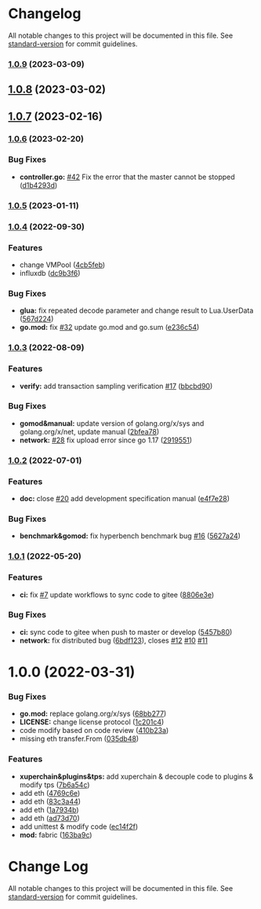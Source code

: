 # Changelog

All notable changes to this project will be documented in this file. See [standard-version](https://github.com/conventional-changelog/standard-version) for commit guidelines.

### [1.0.9](/git.hyperchain.cn/hyperchain/hyperchain/compare/v1.0.8...v1.0.9) (2023-03-09)

<a name="1.0.8"></a>
## [1.0.8](http://git.hyperchain.cn/hyperchain/hyperchain/compare/v1.0.7...v1.0.8) (2023-03-02)



<a name="1.0.7"></a>
## [1.0.7](http://git.hyperchain.cn/hyperchain/hyperchain/compare/v1.0.6...v1.0.7) (2023-02-16)

### [1.0.6](/git.hyperchain.cn/hyperchain/hyperchain/compare/v1.0.5...v1.0.6) (2023-02-20)

### Bug Fixes

* **controller.go:** [#42](null/git.hyperchain.cn/hyperchain/hyperchain/issues/42) Fix the error that the master cannot be stopped ([d1b4293d](/git.hyperchain.cn/hyperchain/hyperchain/commit/d1b4293d42d8d6c6d9ad373775c49b4ea99de0af))


### [1.0.5](/git.hyperchain.cn/hyperchain/hyperchain/compare/v1.0.4...v1.0.5) (2023-01-11)

### [1.0.4](/git.hyperchain.cn/hyperchain/hyperchain/compare/v1.0.3...v1.0.4) (2022-09-30)


### Features

* change VMPool ([4cb5feb](/git.hyperchain.cn/hyperchain/hyperchain/commit/4cb5feb26433a075a65693f04f7ea06a04ca29ad))
* influxdb ([dc9b3f6](/git.hyperchain.cn/hyperchain/hyperchain/commit/dc9b3f669bece21b61df979f91d78f1d513b3c96))


### Bug Fixes

* **glua:** fix repeated decode parameter and change result to Lua.UserData ([567d224](/git.hyperchain.cn/hyperchain/hyperchain/commit/567d224632abf7c8a01940a3584773fe8d5a105d))
* **go.mod:** fix [#32](null/git.hyperchain.cn/hyperchain/hyperchain/issues/32) update go.mod and go.sum ([e236c54](/git.hyperchain.cn/hyperchain/hyperchain/commit/e236c54ff78d435b375f98709d7d41356cd3671a))

### [1.0.3](/git.hyperchain.cn/hyperchain/hyperchain/compare/v1.0.2...v1.0.3) (2022-08-09)


### Features

* **verify:** add transaction sampling verification [#17](null/git.hyperchain.cn/hyperchain/hyperchain/issues/17) ([bbcbd90](/git.hyperchain.cn/hyperchain/hyperchain/commit/bbcbd90442464d97ba8810fa36d0d49d77a4a31b))


### Bug Fixes

* **gomod&manual:** update version of golang.org/x/sys and golang.org/x/net, update manual ([2bfea78](/git.hyperchain.cn/hyperchain/hyperchain/commit/2bfea78c9daf703f69128fb4f9e543eeda60ee6e))
* **network:** [#28](null/git.hyperchain.cn/hyperchain/hyperchain/issues/28) fix upload error since go 1.17 ([2919551](/git.hyperchain.cn/hyperchain/hyperchain/commit/2919551e37072bb4d5a8cc7b7641b39f4ad1126d))

### [1.0.2](/git.hyperchain.cn/hyperchain/hyperchain/compare/v1.0.1...v1.0.2) (2022-07-01)


### Features

* **doc:** close [#20](null/git.hyperchain.cn/hyperchain/hyperchain/issues/20) add development specification manual ([e4f7e28](/git.hyperchain.cn/hyperchain/hyperchain/commit/e4f7e28298262217be4300126cbb6111d0316729))


### Bug Fixes

* **benchmark&gomod:** fix hyperbench benchmark bug [#16](null/git.hyperchain.cn/hyperchain/hyperchain/issues/16) ([5627a24](/git.hyperchain.cn/hyperchain/hyperchain/commit/5627a24f4f0fe25cfc97c1518b5400337d2200c8))

### [1.0.1](/github.com/hyperbench/hyperbench/compare/v1.0.0...v1.0.1) (2022-05-20)


### Features

* **ci:** fix [#7](null/github.com/hyperbench/hyperbench/issues/7) update workflows to sync code to gitee ([8806e3e](/github.com/hyperbench/hyperbench/commit/8806e3e73bc924b3b099e4754cd677e36304e647))


### Bug Fixes

* **ci:** sync code to gitee when push to master or develop ([5457b80](/github.com/hyperbench/hyperbench/commit/5457b809b0e62d59431b5605e205510224333e60))
* **network:** fix distributed bug ([6bdf123](/github.com/hyperbench/hyperbench/commit/6bdf123d891322020990435693f59ce0e1491c6d)), closes [#12](/github.com/hyperbench/hyperbench/issues/12) [#10](/github.com/hyperbench/hyperbench/issues/10) [#11](/github.com/hyperbench/hyperbench/issues/11)


<a name="1.0.0"></a>
# 1.0.0 (2022-03-31)


### Bug Fixes

* **go.mod:** replace golang.org/x/sys ([68bb277](http://git.hyperchain.cn/hyperchain/hyperchain/commits/68bb277))
* **LICENSE:** change license protocol ([1c201c4](http://git.hyperchain.cn/hyperchain/hyperchain/commits/1c201c4))
* code modify based on code review ([410b23a](http://git.hyperchain.cn/hyperchain/hyperchain/commits/410b23a))
* missing eth transfer.From ([035db48](http://git.hyperchain.cn/hyperchain/hyperchain/commits/035db48))


### Features

* **xuperchain&plugins&tps:** add xuperchain & decouple code to plugins & modify tps ([7b6a54c](http://git.hyperchain.cn/hyperchain/hyperchain/commits/7b6a54c))
* add eth ([4769c6e](http://git.hyperchain.cn/hyperchain/hyperchain/commits/4769c6e))
* add eth ([83c3a44](http://git.hyperchain.cn/hyperchain/hyperchain/commits/83c3a44))
* add eth ([1a7934b](http://git.hyperchain.cn/hyperchain/hyperchain/commits/1a7934b))
* add eth ([ad73d70](http://git.hyperchain.cn/hyperchain/hyperchain/commits/ad73d70))
* add unittest & modify code ([ec14f2f](http://git.hyperchain.cn/hyperchain/hyperchain/commits/ec14f2f))
* **mod:** fabric ([163ba9c](http://git.hyperchain.cn/hyperchain/hyperchain/commits/163ba9c))



# Change Log

All notable changes to this project will be documented in this file. See [standard-version](https://github.com/conventional-changelog/standard-version) for commit guidelines.
